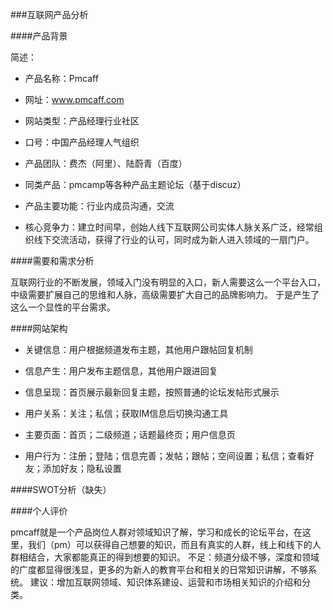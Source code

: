 ###互联网产品分析

####产品背景

简述：

* 产品名称：Pmcaff

* 网址：www.pmcaff.com

* 网站类型：产品经理行业社区

* 口号：中国产品经理人气组织

* 产品团队：费杰（阿里）、陆蔚青（百度）

* 同类产品：pmcamp等各种产品主题论坛（基于discuz）

* 产品主要功能：行业内成员沟通，交流

* 核心竞争力：建立时间早，创始人线下互联网公司实体人脉关系广泛，经常组织线下交流活动，获得了行业的认可，同时成为新人进入领域的一扇门户。

####需要和需求分析

互联网行业的不断发展，领域入门没有明显的入口，新人需要这么一个平台入口，中级需要扩展自己的思维和人脉，高级需要扩大自己的品牌影响力。
于是产生了这么一个显性的平台需求。

####网站架构

* 关键信息：用户根据频道发布主题，其他用户跟帖回复机制

* 信息产生：用户发布主题信息，其他用户跟进回复

* 信息呈现：首页展示最新回复主题，按照普通的论坛发帖形式展示

* 用户关系：关注；私信；获取IM信息后切换沟通工具

* 主要页面：首页；二级频道；话题最终页；用户信息页

* 用户行为：注册；登陆；信息完善；发帖；跟帖；空间设置；私信；查看好友；添加好友；隐私设置

####SWOT分析（缺失）

####个人评价 

pmcaff就是一个产品岗位人群对领域知识了解，学习和成长的论坛平台，在这里，我们（pm）可以获得自己想要的知识，而且有真实的人群，线上和线下的人群相结合，大家都能真正的得到想要的知识。
不足：频道分级不够，深度和领域的广度都显得很浅显，更多的为新人的教育平台和相关的日常知识讲解，不够系统。
建议：增加互联网领域、知识体系建设、运营和市场相关知识的介绍和分类。
